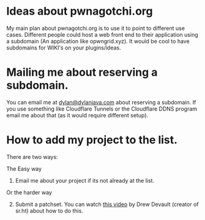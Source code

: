# Ideas about pwnagotchi.org
My main plan about pwnagotchi.org is to use it to point to different use cases. Different people could host a web front end to their application using a subdomain (An application like opwngrid.xyz). It would be cool to have subdomains for WIKI's on your plugins/ideas.
# Mailing me about reserving a subdomain.
You can email me at dylan@dylanjava.com about reserving a subdomain. If you use something like Cloudflare Tunnels or the Cloudflare DDNS program email me about that (as it would require different setup).
# How to add my project to the list.
There are two ways:

The Easy way

1. Email me about your project if its not already at the list.

Or the harder way

2. Submit a patchset. You can watch [this video](https://spacepub.space/w/ad258d23-0ac6-488c-83fc-2bacf578de3a) by Drew Devault (creator of sr.ht) about how to do this.